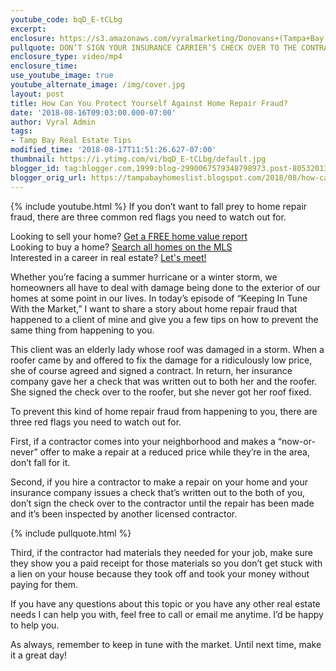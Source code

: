 ```yaml
---
youtube_code: bqD_E-tCLbg
excerpt:
enclosure: https://s3.amazonaws.com/vyralmarketing/Donovans+(Tampa+Bay)/Videos/2018/Long+Island+Real+Estate+Agent-+Don%2527t+Fall+For+This+Home+Investment+Fraud.mp4
pullquote: DON’T SIGN YOUR INSURANCE CARRIER’S CHECK OVER TO THE CONTRACTOR UNTIL THE REPAIR HAS BEEN MADE.
enclosure_type: video/mp4
enclosure_time:
use_youtube_image: true
youtube_alternate_image: /img/cover.jpg
layout: post
title: How Can You Protect Yourself Against Home Repair Fraud?
date: '2018-08-16T09:03:00.000-07:00'
author: Vyral Admin
tags:
- Tamp Bay Real Estate Tips
modified_time: '2018-08-17T11:51:26.627-07:00'
thumbnail: https://i.ytimg.com/vi/bqD_E-tCLbg/default.jpg
blogger_id: tag:blogger.com,1999:blog-2990067579348798973.post-8053201388668378062
blogger_orig_url: https://tampabayhomeslist.blogspot.com/2018/08/how-can-you-protect-yourself-against.html
---
```

{% include youtube.html %}
If you don’t want to fall prey to home repair fraud, there are three common red flags you need to watch out for.

<div class="post-cta">
Looking to sell your home? <a href="https://www.tampabayhomeslist.com/cma/property-valuation/" target="_blank">Get a FREE home value report</a><br>
Looking to buy a home? <a href="https://www.tampabayhomeslist.com/search/advanced_search/" target="_blank">Search all homes on the MLS</a><br>
Interested in a career in real estate? <a href="/meeting/">Let's meet!</a>
</div>

Whether you’re facing a summer hurricane or a winter storm, we homeowners all have to deal with damage being done to the exterior of our homes at some point in our lives. In today’s episode of “Keeping In Tune With the Market,” I want to share a story about home repair fraud that happened to a client of mine and give you a few tips on how to prevent the same thing from happening to you.  

This client was an elderly lady whose roof was damaged in a storm. When a roofer came by and offered to fix the damage for a ridiculously low price, she of course agreed and signed a contract. In return, her insurance company gave her a check that was written out to both her and the roofer. She signed the check over to the roofer, but she never got her roof fixed.

To prevent this kind of home repair fraud from happening to you, there are three red flags you need to watch out for.

First, if a contractor comes into your neighborhood and makes a “now-or-never” offer to make a repair at a reduced price while they’re in the area, don’t fall for it.

Second, if you hire a contractor to make a repair on your home and your insurance company issues a check that’s written out to the both of you, don’t sign the check over to the contractor until the repair has been made and it’s been inspected by another licensed contractor.

{% include pullquote.html %}

Third, if the contractor had materials they needed for your job, make sure they show you a paid receipt for those materials so you don’t get stuck with a lien on your house because they took off and took your money without paying for them.

If you have any questions about this topic or you have any other real estate needs I can help you with, feel free to call or email me anytime. I’d be happy to help you.

As always, remember to keep in tune with the market. Until next time, make it a great day!
